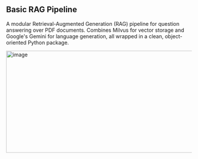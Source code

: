 ## Basic RAG Pipeline

A modular Retrieval-Augmented Generation (RAG) pipeline for question answering over PDF documents. 
Combines Milvus for vector storage and Google's Gemini for language generation, all wrapped in a clean, object-oriented Python package.

<img width="1354" height="278" alt="image" src="https://github.com/user-attachments/assets/50d72f86-0cc0-4bf0-9741-701843b97baa" />



